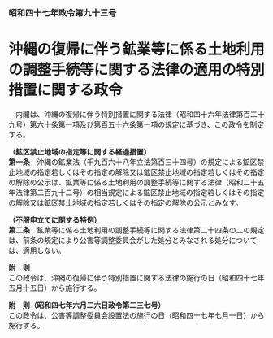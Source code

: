 ### 昭和四十七年政令第九十三号  
# 沖縄の復帰に伴う鉱業等に係る土地利用の調整手続等に関する法律の適用の特別措置に関する政令  
　内閣は、沖縄の復帰に伴う特別措置に関する法律（昭和四十六年法律第百二十九号）第六十条第一項及び第百五十六条第一項の規定に基づき、この政令を制定する。  
  
**（鉱区禁止地域の指定等に関する経過措置）**  
**第一条**　沖縄の鉱業法（千九百六十八年立法第百三十四号）の規定による鉱区禁止地域の指定若しくはその指定の解除又は鉱区禁止地域の指定若しくはその指定の解除の公示は、鉱業等に係る土地利用の調整手続等に関する法律（昭和二十五年法律第二百九十二号）の相当規定による鉱区禁止地域の指定若しくはその指定の解除又は鉱区禁止地域の指定若しくはその指定の解除の公示とみなす。  
  
**（不服申立てに関する特例）**  
**第二条**　鉱業等に係る土地利用の調整手続等に関する法律第二十四条の二の規定は、前条の規定により公害等調整委員会がした処分とみなされる処分については、適用しない。  
  
**附　則**  
この政令は、沖縄の復帰に伴う特別措置に関する法律の施行の日（昭和四十七年五月十五日）から施行する。  
  
**附　則（昭和四七年六月二六日政令第二三七号）**  
この政令は、公害等調整委員会設置法の施行の日（昭和四十七年七月一日）から施行する。  
  
